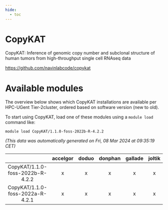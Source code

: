 ```yaml
---
hide:
  - toc
---
```


CopyKAT
=======


CopyKAT: Inference of genomic copy number and subclonal structure of human tumors from high-throughput single cell RNAseq data

https://github.com/navinlabcode/copykat
# Available modules


The overview below shows which CopyKAT installations are available per HPC-UGent Tier-2cluster, ordered based on software version (new to old).

To start using CopyKAT, load one of these modules using a `module load` command like:

```shell
module load CopyKAT/1.1.0-foss-2022b-R-4.2.2
```

*(This data was automatically generated on Fri, 08 Mar 2024 at 09:35:19 CET)*  

| |accelgor|doduo|donphan|gallade|joltik|skitty|
| :---: | :---: | :---: | :---: | :---: | :---: | :---: |
|CopyKAT/1.1.0-foss-2022b-R-4.2.2|x|x|x|x|x|x|
|CopyKAT/1.1.0-foss-2022a-R-4.2.1|x|x|x|x|x|x|

